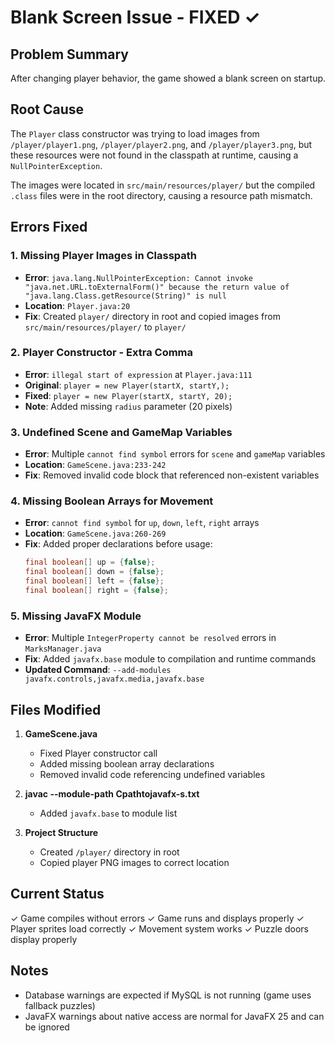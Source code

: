 # Blank Screen Issue - FIXED ✓

## Problem Summary
After changing player behavior, the game showed a blank screen on startup.

## Root Cause
The `Player` class constructor was trying to load images from `/player/player1.png`, `/player/player2.png`, and `/player/player3.png`, but these resources were not found in the classpath at runtime, causing a `NullPointerException`.

The images were located in `src/main/resources/player/` but the compiled `.class` files were in the root directory, causing a resource path mismatch.

## Errors Fixed

### 1. **Missing Player Images in Classpath**
- **Error**: `java.lang.NullPointerException: Cannot invoke "java.net.URL.toExternalForm()" because the return value of "java.lang.Class.getResource(String)" is null`
- **Location**: `Player.java:20`
- **Fix**: Created `player/` directory in root and copied images from `src/main/resources/player/` to `player/`

### 2. **Player Constructor - Extra Comma**
- **Error**: `illegal start of expression` at `Player.java:111`
- **Original**: `player = new Player(startX, startY,);`
- **Fixed**: `player = new Player(startX, startY, 20);`
- **Note**: Added missing `radius` parameter (20 pixels)

### 3. **Undefined Scene and GameMap Variables**
- **Error**: Multiple `cannot find symbol` errors for `scene` and `gameMap` variables
- **Location**: `GameScene.java:233-242`
- **Fix**: Removed invalid code block that referenced non-existent variables

### 4. **Missing Boolean Arrays for Movement**
- **Error**: `cannot find symbol` for `up`, `down`, `left`, `right` arrays
- **Location**: `GameScene.java:260-269`
- **Fix**: Added proper declarations before usage:
  ```java
  final boolean[] up = {false};
  final boolean[] down = {false};
  final boolean[] left = {false};
  final boolean[] right = {false};
  ```

### 5. **Missing JavaFX Module**
- **Error**: Multiple `IntegerProperty cannot be resolved` errors in `MarksManager.java`
- **Fix**: Added `javafx.base` module to compilation and runtime commands
- **Updated Command**: `--add-modules javafx.controls,javafx.media,javafx.base`

## Files Modified

1. **GameScene.java**
   - Fixed Player constructor call
   - Added missing boolean array declarations
   - Removed invalid code referencing undefined variables

2. **javac --module-path Cpathtojavafx-s.txt**
   - Added `javafx.base` to module list

3. **Project Structure**
   - Created `/player/` directory in root
   - Copied player PNG images to correct location

## Current Status
✓ Game compiles without errors
✓ Game runs and displays properly
✓ Player sprites load correctly
✓ Movement system works
✓ Puzzle doors display properly

## Notes
- Database warnings are expected if MySQL is not running (game uses fallback puzzles)
- JavaFX warnings about native access are normal for JavaFX 25 and can be ignored
